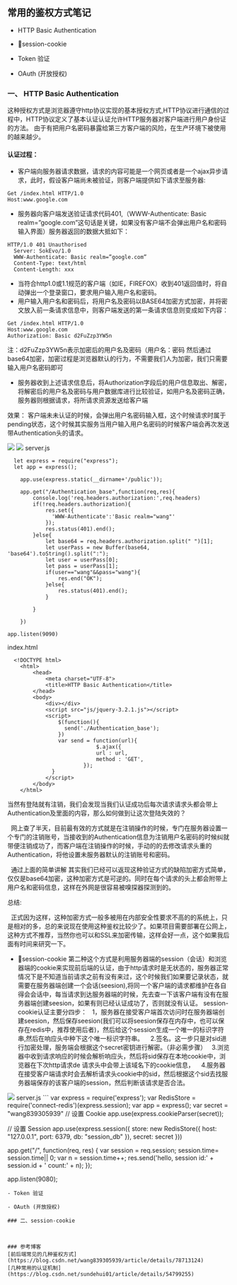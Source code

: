 ## 常用的鉴权方式笔记
- HTTP Basic Authentication

- session-cookie

- Token 验证

- OAuth (开放授权)

### 一、 HTTP Basic Authentication
这种授权方式是浏览器遵守http协议实现的基本授权方式,HTTP协议进行通信的过程中，HTTP协议定义了基本认证认证允许HTTP服务器对客户端进行用户身份证的方法。
由于有把用户名密码暴露给第三方客户端的风险，在生产环境下被使用的越来越少。
#### 认证过程：
  + 客户端向服务器请求数据，请求的内容可能是一个网页或者是一个ajax异步请求，此时，假设客户端尚未被验证，则客户端提供如下请求至服务器:
  ```
  Get /index.html HTTP/1.0 
  Host:www.google.com
  ```
  + 服务器向客户端发送验证请求代码401,（WWW-Authenticate: Basic realm=”google.com”这句话是关键，如果没有客户端不会弹出用户名和密码输入界面）服务器返回的数据大抵如下：
  ```
  HTTP/1.0 401 Unauthorised
  Server: SokEvo/1.0 
  WWW-Authenticate: Basic realm=”google.com” 
  Content-Type: text/html 
  Content-Length: xxx
  ```
  + 当符合http1.0或1.1规范的客户端（如IE，FIREFOX）收到401返回值时，将自动弹出一个登录窗口，要求用户输入用户名和密码。
  +  用户输入用户名和密码后，将用户名及密码以BASE64加密方式加密，并将密文放入前一条请求信息中，则客户端发送的第一条请求信息则变成如下内容：
  ```
  Get /index.html HTTP/1.0 
  Host:www.google.com 
  Authorization: Basic d2FuZzp3YW5n
  ```
  注：d2FuZzp3YW5n表示加密后的用户名及密码（用户名：密码 然后通过base64加密，加密过程是浏览器默认的行为，不需要我们人为加密，我们只需要输入用户名密码即可
  + 服务器收到上述请求信息后，将Authorization字段后的用户信息取出、解密，将解密后的用户名及密码与用户数据库进行比较验证，如用户名及密码正确，服务器则根据请求，将所请求资源发送给客户端

  效果： 
  客户端未未认证的时候，会弹出用户名密码输入框，这个时候请求时属于pending状态，这个时候其实服务当用户输入用户名密码的时候客户端会再次发送带Authentication头的请求。

  <img src='https://img-blog.csdn.net/20171205091215819?watermark/2/text/aHR0cDovL2Jsb2cuY3Nkbi5uZXQvd2FuZzgzOTMwNTkzOQ==/font/5a6L5L2T/fontsize/400/fill/I0JBQkFCMA==/dissolve/70/gravity/SouthEast' />

  <img src='https://img-blog.csdn.net/20171205091443073?watermark/2/text/aHR0cDovL2Jsb2cuY3Nkbi5uZXQvd2FuZzgzOTMwNTkzOQ==/font/5a6L5L2T/fontsize/400/fill/I0JBQkFCMA==/dissolve/70/gravity/SouthEast' />
  server.js
  
  ```
    let express = require("express");
    let app = express();

      app.use(express.static(__dirname+'/public'));

      app.get("/Authentication_base",function(req,res){
          console.log('req.headers.authorization:',req.headers)
          if(!req.headers.authorization){
              res.set({
                'WWW-Authenticate':'Basic realm="wang"'
              });
              res.status(401).end();
          }else{
              let base64 = req.headers.authorization.split(" ")[1];
              let userPass = new Buffer(base64, 'base64').toString().split(":");
              let user = userPass[0];
              let pass = userPass[1];
              if(user=="wang"&&pass="wang"){
                  res.end("OK");
              }else{
                  res.status(401).end();
              }

          }

      })

  app.listen(9090)
  ```
  index.html
  ```
    <!DOCTYPE html>
      <html>
          <head>
              <meta charset="UTF-8">
              <title>HTTP Basic Authentication</title>
          </head>
          <body>
              <div></div>
              <script src="js/jquery-3.2.1.js"></script>
              <script>
                  $(function(){
                    send('./Authentication_base');
                  })
                  var send = function(url){
                              $.ajax({  
                              url : url,  
                              method : 'GET',  
                          });
                }
              </script>
          </body>
      </html>
  ```
  当然有登陆就有注销，我们会发现当我们认证成功后每次请求请求头都会带上Authentication及里面的内容，那么如何做到让这次登陆失效的？

  网上查了半天，目前最有效的方式就是在注销操作的时候，专门在服务器设置一个专门的注销账号，当接收到的Authentication信息为注销用户名密码的时候纠就带便注销成功了，而客户端在注销操作的时候，手动的的去修改请求头重的Authentication，将他设置未服务器默认的注销账号和密码。

  通过上面的简单讲解 其实我们已经可以返现这种验证方式的缺陷加密方式简单，仅仅是base64加密，这种加密方式是可逆的。同时在每个请求的头上都会附带上用户名和密码信息，这样在外网是很容易被嗅探器探测到的。

总结:

  正式因为这样，这种加密方式一般多被用在内部安全性要求不高的的系统上，只是相对的多，总的来说现在使用这种鉴权比较少了。如果项目需要部署在公网上，这种方式不推荐，当然你也可以和SSL来加密传输，这样会好一点，这个如果我后面有时间来研究一下。
- session-cookie
第二种这个方式是利用服务器端的session（会话）和浏览器端的cookie来实现前后端的认证，由于http请求时是无状态的，服务器正常情况下是不知道当前请求之前有没有来过，这个时候我们如果要记录状态，就需要在服务器端创建一个会话(seesion),将同一个客户端的请求都维护在各自得会会话中，每当请求到达服务器端的时候，先去查一下该客户端有没有在服务器端创建seesion，如果有则已经认证成功了，否则就没有认证。 
session-cookie认证主要分四步： 
  1，服务器在接受客户端首次访问时在服务器端创建seesion，然后保存seesion(我们可以将seesion保存在内存中，也可以保存在redis中，推荐使用后者)，然后给这个session生成一个唯一的标识字符串,然后在响应头中种下这个唯一标识字符串。 
   2.签名。这一步只是对sid进行加密处理，服务端会根据这个secret密钥进行解密。（非必需步骤） 
  3.浏览器中收到请求响应的时候会解析响应头，然后将sid保存在本地cookie中，浏览器在下次http请求de 请求头中会带上该域名下的cookie信息， 
   4.服务器在接受客户端请求时会去解析请求头cookie中的sid，然后根据这个sid去找服务器端保存的该客户端的session，然后判断该请求是否合法。
<img src='https://img-blog.csdn.net/20171216105919887?watermark/2/text/aHR0cDovL2Jsb2cuY3Nkbi5uZXQvd2FuZzgzOTMwNTkzOQ==/font/5a6L5L2T/fontsize/400/fill/I0JBQkFCMA==/dissolve/70/gravity/SouthEast' />
server.js
```
var express = require('express');
var RedisStore = require('connect-redis')(express.session);
var app = express();
var secret  = "wang839305939"
// 设置 Cookie
app.use(express.cookieParser(secret));

// 设置 Session
app.use(express.session({
  store: new RedisStore({
    host: "127.0.0.1",
    port: 6379,
    db: "session_db"
  }),
  secret: secret
}))

app.get("/", function(req, res) {
  var session = req.session;
  session.time= session.time|| 0;
  var n = session.time++;
  res.send('hello, session id:' + session.id + ' count:' + n);
});

app.listen(9080);
```
- Token 验证

- OAuth (开放授权)

### 二、session-cookie



### 参考博客
[前后端常见的几种鉴权方式](https://blog.csdn.net/wang839305939/article/details/78713124)
[几种常用的认证机制](https://blog.csdn.net/sundehui01/article/details/54799255)